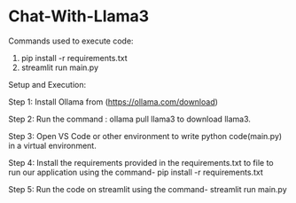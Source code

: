 # Chat-With-Llama3

Commands used to execute code:
1. pip install -r requirements.txt
2. streamlit run main.py




Setup and Execution:

Step 1: Install Ollama from (https://ollama.com/download)

Step 2: Run the command :  ollama pull llama3
        to download llama3.

Step 3: Open VS Code or other environment to write python code(main.py) in a virtual environment.

Step 4: Install the requirements provided in the requirements.txt to file to run our application using the command- pip install -r requirements.txt

Step 5: Run the code on streamlit using the command- streamlit run main.py
